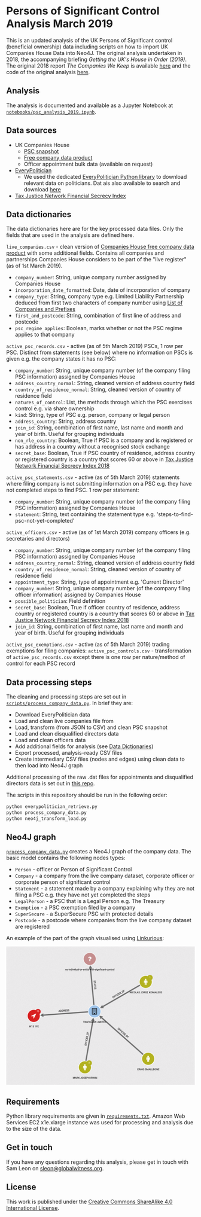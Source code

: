 # Persons of Significant Control Analysis March 2019

This is an updated analysis of the UK Persons of Significant control (beneficial ownership) data including scripts on how to import UK Companies House Data into Neo4J. The original analysis undertaken in 2018, the accompanying briefing *Getting the UK's House in Order (2019)*. The original 2018 report *The Companies We Keep* is available  [here](https://www.globalwitness.org/en/campaigns/corruption-and-money-laundering/anonymous-company-owners/companies-we-keep/) and the code of the original analysis [here](https://github.com/Global-Witness/the-companies-we-keep-public).

## Analysis

The analysis is documented and available as a Jupyter Notebook at [`notebooks/psc_analysis_2019.ipynb`](notebooks/psc_analysis_2019.ipynb).

## Data sources

- UK Companies House
	- [PSC snapshot](http://download.companieshouse.gov.uk/en_pscdata.html)
	- [Free company data product](http://download.companieshouse.gov.uk/en_output.html)
	- Officer appointment bulk data (available on request)
- [EveryPolitician](http://everypolitician.org/)
	- We used the dedicated [EveryPolitician Python library](https://github.com/everypolitician/everypolitician-python) to download relevant data on politicians. Dat ais also available to search and download [here](http://everypolitician.org/countries.html)
- [Tax Justice Network Financial Secrecy Index](https://www.financialsecrecyindex.com/introduction/fsi-2018-results)

## Data dictionaries

The data dictionaries here are for the key processed data files. Only the fields that are used in the analysis are defined here.

`live_companies.csv` - clean version of [Companies House free company data product](http://download.companieshouse.gov.uk/en_output.html) with some additional fields. Contains all companies and partnerships Companies House considers to be part of the "live register" (as of 1st March 2019).

  - `company_number`: String, unique company number assigned by Companies House
  - `incorporation_date_formatted`: Date, date of incorporation of company
  - `company_type`: String, company type e.g. Limited Liability Partnership deduced from first two characters of company number using [List of Companies and Prefixes](https://assets.publishing.service.gov.uk/government/uploads/system/uploads/attachment_data/file/426891/uniformResourceIdentifiersCustomerGuide.pdf)
  - `first_and_postcode`: String, combination of first line of address and postcode
  - `psc_regime_applies`: Boolean, marks whether or not the PSC regime applies to that company

`active_psc_records.csv` - active (as of 5th March 2019) PSCs, 1 row per PSC. Distinct from statements (see below) where no information on PSCs is given e.g. the company states it has no PSC:

  - `company_number`: String, unique company number (of the company filing PSC information) assigned by Companies House
  - `address_country_normal`: String, cleaned version of address country field
  - `country_of_residence_normal`: String, cleaned version of country of residence field
  - `natures_of_control`: List, the methods through which the PSC exercises control e.g. via share ownership
  - `kind`: String, type of PSC e.g. person, company or legal person
  - `address_country`: String, address country
  - `join_id`: String, combination of first name, last name and month and year of birth. Useful for grouping individuals
  - `non_rle_country`: Boolean, True if PSC is a company and is registered or has address in a country without a recognised stock exchange
  - `secret_base`: Boolean, True if PSC country of residence, address country or registered country is a country that scores 60 or above in [Tax Justice Network Financial Secrecy Index 2018](https://www.financialsecrecyindex.com/introduction/fsi-2018-results)
  
`active_psc_statements.csv` - active (as of 5th March 2019) statements where filing company is not submitting information on a PSC e.g. they have not completed steps to find PSC. 1 row per statement:

  - `company_number`: String, unique company number (of the company filing PSC information) assigned by Companies House
  - `statement`: String, text containing the statement type e.g. 'steps-to-find-psc-not-yet-completed'

`active_officers.csv` - active (as of 1st March 2019) company officers (e.g. secretaries and directors)

  - `company_number`: String, unique company number (of the company filing PSC information) assigned by Companies House
  - `address_country_normal`: String, cleaned version of address country field
  - `country_of_residence_normal`: String, cleaned version of country of residence field
  - `appointment_type`: String, type of appointment e.g. 'Current Director'
  - `company_number`: String, unique company number (of the company filing officer information) assigned by Companies House
  - `possible_politician`: Field definition
  - `secret_base`: Boolean, True if officer country of residence, address country or registered country is a country that scores 60 or above in [Tax Justice Network Financial Secrecy Index 2018](https://www.financialsecrecyindex.com/introduction/fsi-2018-results)
  - `join_id`: String, combination of first name, last name and month and year of birth. Useful for grouping individuals
  
  `active_psc_exemptions.csv` - active (as of 5th March 2019) trading exemptions for filing companies:
  `active_psc_controls.csv` - transformation of `active_psc_records.csv` except there is one row per nature/method of control for each PSC record

## Data processing steps

The cleaning and processing steps are set out in [`scripts/process_company_data.py`](scripts/process_company_data.py). In brief they are:

- Download EveryPolitician data
- Load and clean live companies file from
- Load, transform (from JSON to CSV) and clean PSC snapshot
- Load and clean disqualified directors data
- Load and clean officers data
- Add additional fields for analysis (see [Data Dictionaries](#data-dictionaries))
- Export processed, analysis-ready CSV files
- Create intermediary CSV files (nodes and edges) using clean data to then load into Neo4J graph

Additional processing of the raw .dat files for appointments and disqualified directors data is set out in [this repo](https://github.com/Global-Witness/uk-companies-house-parsers-public).

The scripts in this repository should be run in the following order:

```
python everypolitician_retrieve.py
python process_company_data.py
python neo4j_transform_load.py
```

## Neo4J graph

[`process_company_data.py`](scripts/process_company_data.py) creates a Neo4J graph of the company data. The basic model contains the following nodes types:

- `Person` - officer or Person of Significant Control
- `Company` - a company from the live company dataset, corporate officer or corporate person of significant control
- `Statement` - a statement made by a company explaining why they are not filing a PSC e.g. they have not yet completed the steps
- `LegalPerson` - a PSC that is a Legal Person e.g. The Treasury
- `Exemption` - a PSC exemption filed by a company
- `SuperSecure` - a SuperSecure PSC with protected details
- `Postcode` - a postcode where companies from the live company dataset are registered

An example of the part of the graph visualised using [Linkurious](https://linkurio.us/):

![Example of company structure visualised](images/linkurious.png?raw=true "Linkurious example")

## Requirements

Python library requirements are given in [`requirements.txt`](requirements.txt). Amazon Web Services EC2 x1e.xlarge instance was used for processing and analysis due to the size of the data.

## Get in touch

If you have any questions regarding this analysis, please get in touch with Sam Leon on sleon@globalwitness.org.

## License

This work is published under the [Creative Commons ShareAlike 4.0 International License](https://creativecommons.org/licenses/by-sa/4.0/legalcode).
